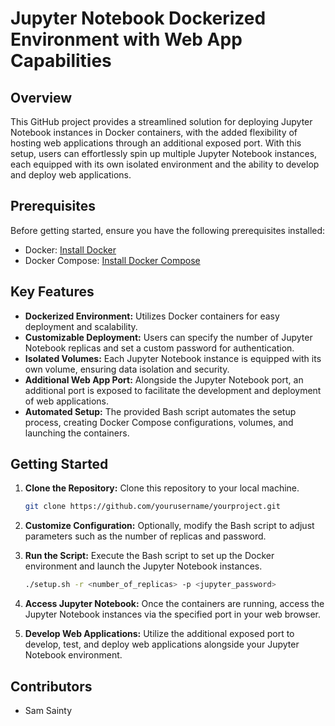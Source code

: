 # Jupyter Notebook Dockerized Environment with Web App Capabilities

## Overview

This GitHub project provides a streamlined solution for deploying Jupyter Notebook instances in Docker containers, with the added flexibility of hosting web applications through an additional exposed port. With this setup, users can effortlessly spin up multiple Jupyter Notebook instances, each equipped with its own isolated environment and the ability to develop and deploy web applications.

## Prerequisites

Before getting started, ensure you have the following prerequisites installed:

- Docker: [Install Docker](https://docs.docker.com/get-docker/)
- Docker Compose: [Install Docker Compose](https://docs.docker.com/compose/install/)

## Key Features

- **Dockerized Environment:** Utilizes Docker containers for easy deployment and scalability.
- **Customizable Deployment:** Users can specify the number of Jupyter Notebook replicas and set a custom password for authentication.
- **Isolated Volumes:** Each Jupyter Notebook instance is equipped with its own volume, ensuring data isolation and security.
- **Additional Web App Port:** Alongside the Jupyter Notebook port, an additional port is exposed to facilitate the development and deployment of web applications.
- **Automated Setup:** The provided Bash script automates the setup process, creating Docker Compose configurations, volumes, and launching the containers.

## Getting Started

1. **Clone the Repository:** Clone this repository to your local machine.
    ```bash
    git clone https://github.com/yourusername/yourproject.git
    ```

2. **Customize Configuration:** Optionally, modify the Bash script to adjust parameters such as the number of replicas and password.

3. **Run the Script:** Execute the Bash script to set up the Docker environment and launch the Jupyter Notebook instances.
    ```bash
    ./setup.sh -r <number_of_replicas> -p <jupyter_password>
    ```

4. **Access Jupyter Notebook:** Once the containers are running, access the Jupyter Notebook instances via the specified port in your web browser.

5. **Develop Web Applications:** Utilize the additional exposed port to develop, test, and deploy web applications alongside your Jupyter Notebook environment.

## Contributors

- Sam Sainty
